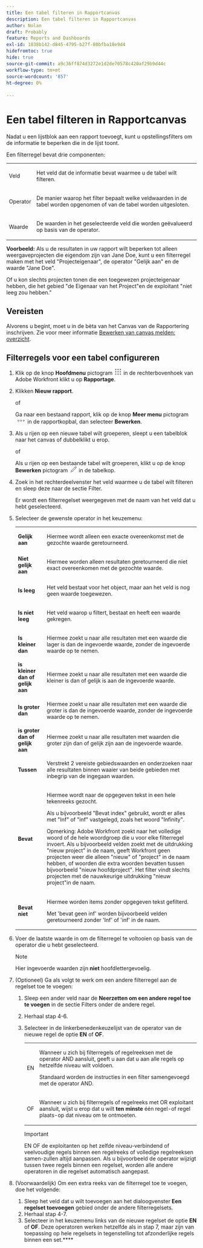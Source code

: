 ```yaml
---
title: Een tabel filteren in Rapportcanvas
description: Een tabel filteren in Rapportcanvas
author: Nolan
draft: Probably
feature: Reports and Dashboards
exl-id: 1838b142-d845-4795-b27f-80bfba18e9d4
hidefromtoc: true
hide: true
source-git-commit: a9c36ff874d3272e1d2de70578c420af29b9d44c
workflow-type: tm+mt
source-wordcount: '857'
ht-degree: 0%

---
```



# Een tabel filteren in Rapportcanvas

Nadat u een lijstblok aan een rapport toevoegt, kunt u opstellingsfilters om de informatie te beperken die in de lijst toont.

Een filterregel bevat drie componenten:

<table style="table-layout:auto"> 
 <col> 
 <col> 
 <tbody> 
  <tr> 
   <td role="rowheader">Veld</td> 
   <td> <p>Het veld dat de informatie bevat waarmee u de tabel wilt filteren.</p> </td> 
  </tr> 
  <tr> 
   <td role="rowheader">Operator</td> 
   <td> <p>De manier waarop het filter bepaalt welke veldwaarden in de tabel worden opgenomen of van de tabel worden uitgesloten. </p> </td> 
  </tr> 
  <tr> 
   <td role="rowheader">Waarde</td> 
   <td> <p>De waarden in het geselecteerde veld die worden geëvalueerd op basis van de operator.</p> </td> 
  </tr> 
 </tbody> 
</table>

**Voorbeeld:** Als u de resultaten in uw rapport wilt beperken tot alleen weergaveprojecten die eigendom zijn van Jane Doe, kunt u een filterregel maken met het veld &quot;Projecteigenaar&quot;, de operator &quot;Gelijk aan&quot; en de waarde &quot;Jane Doe&quot;.

Of u kon slechts projecten tonen die een toegewezen projecteigenaar hebben, die het gebied &quot;de Eigenaar van het Project&quot;en de exploitant &quot;niet leeg zou hebben.&quot;

## Vereisten

Alvorens u begint, moet u in de bèta van het Canvas van de Rapportering inschrijven. Zie voor meer informatie [Bewerken van canvas melden: overzicht](/help/quicksilver/product-announcements/betas/canvas-dashboards-beta/reporting-canvas-beta-overview.md).

## Filterregels voor een tabel configureren

1. Klik op de knop **Hoofdmenu** pictogram ![](assets/main-menu-icon.png) in de rechterbovenhoek van Adobe Workfront klikt u op **Rapportage**.

1. Klikken **Nieuw rapport**.

   of

   Ga naar een bestaand rapport, klik op de knop **Meer menu** pictogram ![](assets/more-icon.png) in de rapportkopbal, dan selecteer **Bewerken**.

1. Als u rijen op een nieuwe tabel wilt groeperen, sleept u een tabelblok naar het canvas of dubbelklikt u erop.

   of

   Als u rijen op een bestaande tabel wilt groeperen, klikt u op de knop **Bewerken** pictogram ![](assets/edit-icon.png) in de tabelkop.

1. Zoek in het rechterdeelvenster het veld waarmee u de tabel wilt filteren en sleep deze naar de sectie Filter.

   Er wordt een filterregelset weergegeven met de naam van het veld dat u hebt geselecteerd.

1. Selecteer de gewenste operator in het keuzemenu:

   <table style="table-layout:auto"> 
    <col> 
    <col> 
    <tbody> 
     <tr> 
      <td role="rowheader"><strong>Gelijk aan</strong> </td> 
      <td> <p>Hiermee wordt alleen een exacte overeenkomst met de gezochte waarde geretourneerd.</p> </td> 
     </tr> 
     <tr> 
      <td role="rowheader"><strong>Niet gelijk aan</strong> </td> 
      <td> <p>Hiermee worden alleen resultaten geretourneerd die niet exact overeenkomen met de gezochte waarde.</p> </td> 
     </tr> 
     <tr> 
      <td role="rowheader"><strong>Is leeg</strong> </td> 
      <td> <p>Het veld bestaat voor het object, maar aan het veld is nog geen waarde toegewezen.</p> </td> 
     </tr> 
     <tr> 
      <td role="rowheader"><strong>Is niet leeg</strong> </td> 
      <td> <p>Het veld waarop u filtert, bestaat en heeft een waarde gekregen.</p> </td> 
     </tr> 
     <tr> 
      <td role="rowheader"><strong>Is kleiner dan</strong> </td> 
      <td> <p>Hiermee zoekt u naar alle resultaten met een waarde die lager is dan de ingevoerde waarde, zonder de ingevoerde waarde op te nemen.</p> </td> 
     </tr> 
     <tr> 
      <td role="rowheader"><strong>is kleiner dan of gelijk aan</strong> </td> 
      <td> <p>Hiermee zoekt u naar alle resultaten met een waarde die kleiner is dan of gelijk is aan de ingevoerde waarde.</p> </td> 
     </tr> 
     <tr> 
      <td role="rowheader"><strong>Is groter dan</strong> </td> 
      <td> <p>Hiermee zoekt u naar alle resultaten met een waarde die groter is dan de ingevoerde waarde, zonder de ingevoerde waarde op te nemen.</p> </td> 
     </tr> 
     <tr> 
      <td role="rowheader"><strong>is groter dan of gelijk aan</strong> </td> 
      <td> <p>Hiermee zoekt u naar alle resultaten met waarden die groter zijn dan of gelijk zijn aan de ingevoerde waarde.</p> </td> 
     </tr> 
     <tr> 
      <td role="rowheader"><strong>Tussen</strong> </td> 
      <td> <p>Verstrekt 2 vereiste gebiedswaarden en onderzoeken naar alle resultaten binnen waaier van beide gebieden met inbegrip van de ingegaan waarden.</p> </td> 
     </tr> 
     <tr> 
      <td role="rowheader"><strong>Bevat</strong> </td> 
      <td> <p>Hiermee wordt naar de opgegeven tekst in een hele tekenreeks gezocht.</p> <p>Als u bijvoorbeeld "Bevat index" gebruikt, wordt er alles met "Inf" of "inf" vastgelegd, zoals het woord "Infinity".</p> <p>Opmerking: Adobe Workfront zoekt naar het volledige woord of de hele woordgroep die u voor elke filterregel invoert. Als u bijvoorbeeld velden zoekt met de uitdrukking "nieuw project" in de naam, geeft Workfront geen projecten weer die alleen "nieuw" of "project" in de naam hebben, of woorden die extra woorden bevatten tussen bijvoorbeeld "nieuw hoofdproject". Het filter vindt slechts projecten met de nauwkeurige uitdrukking "nieuw project"in de naam.</p> </td> 
     </tr> 
     <tr> 
      <td role="rowheader"><strong>Bevat niet</strong> </td> 
      <td> <p>Hiermee worden items zonder opgegeven tekst gefilterd.</p> <p>Met 'bevat geen inf' worden bijvoorbeeld velden geretourneerd zonder 'Inf' of 'inf' in de naam.</p> </td> 
     </tr> 
    </tbody> 
   </table>

1. Voer de laatste waarde in om de filterregel te voltooien op basis van de operator die u hebt geselecteerd.

   >[!NOTE]
   >
   >Hier ingevoerde waarden zijn **niet** hoofdlettergevoelig.

1. (Optioneel) Ga als volgt te werk om een andere filterregel aan de regelset toe te voegen:

   1. Sleep een ander veld naar de **Neerzetten om een andere regel toe te voegen** in de sectie Filters onder de andere regel.
   1. Herhaal stap 4-6.
   1. Selecteer in de linkerbenedenkeuzelijst van de operator van de nieuwe regel de optie **EN** of **OF**.

      <table style="table-layout:auto"> 
       <col> 
       </col> 
       <col> 
       </col> 
       <tbody> 
        <tr> 
         <td role="rowheader"> <p>EN</p> </td> 
         <td> <p>Wanneer u zich bij filterregels of regelreeksen met de operator AND aansluit, geeft u aan dat u aan alle regels op hetzelfde niveau wilt voldoen.</p> <p>Standaard worden de instructies in een filter samengevoegd met de operator AND.</p> </td> 
        </tr> 
        <tr> 
         <td role="rowheader"> <p>OF</p> </td> 
         <td> <p>Wanneer u zich bij filterregels of regelreeks met OR exploitant aansluit, wijst u erop dat u wilt <strong>ten minste</strong> één regel-of regel plaats-op dat niveau om te ontmoeten.</p> </td> 
        </tr> 
       </tbody> 
      </table>

      >[!IMPORTANT]
      >
      >EN OF de exploitanten op het zelfde niveau-verbindend of veelvoudige regels binnen een regelreeks of volledige regelreeksen samen-zullen altijd aanpassen. Als u bijvoorbeeld de operator wijzigt tussen twee regels binnen een regelset, worden alle andere operatoren in die regelset automatisch aangepast.

1. (Voorwaardelijk) Om een extra reeks van de filterregel toe te voegen, doe het volgende:

   1. Sleep het veld dat u wilt toevoegen aan het dialoogvenster **Een regelset toevoegen** gebied onder de andere filterregelsets.
   1. Herhaal stap 4-7.
   1. Selecteer in het keuzemenu links van de nieuwe regelset de optie **EN** of **OF**. Deze operatoren werken hetzelfde als in stap 7, maar zijn van toepassing op hele regelsets in tegenstelling tot afzonderlijke regels binnen een set.****
